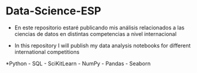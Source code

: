 # Data-Science-ESP
* En este repositorio estaré publicando mis análisis relacionados a las ciencias de datos en distintas competencias a nivel internacional 

* In this repository I will publish my data analysis notebooks for different international competitions


*Python - SQL - SciKitLearn - NumPy - Pandas - Seaborn 

